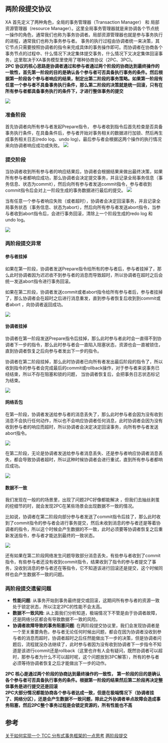 ## 两阶段提交协议
XA 首先定义了两种角色，全局的事务管理器（Transaction Manager） 和 局部资源管理器（resource Manager）。这里全局事务管理器就是来协调各个节点统一操作的角色，通常我们也称为事务协调者。局部资源管理器也就是参与事务执行的进程，通常我们也称为事务参与者。 事务的执行过程由协调者统一来决策，其它节点只需要按照协调者的指令来完成具体的事务操作即可。而协调者在协商各个事务节点的过程中、什么情况下决定集体提交事务，什么情况下又决定集体回滚事务，这里取决于XA事务模型里使用了哪种协商协议（2PC、3PC)。  
**2PC 协议的核心思路是协调者通过和参与者通过两个阶段的协商达到最终操作的一致性，首先第一阶段的目的是确认各个参与者可否具备执行事务的条件。然后根据第一阶段各个参与者响应的结果，制定出第二阶段的事务策略。如果第一阶段有任意一个参与者不具备事务执行条件，那么第二阶段的决策就是统一回滚，只有在所有参与者都具备事务执行的条件下，才进行整体事务的提交**

![](./img/两阶段事务概览.png)

### 准备阶段
首先协调者向所有参与者发起Prepare指令， 参与者收到指令后首先检查是否具备事务执行条件，在具备条件后，参与者开始对事务相关的数据进行加锁、然后再生成事务相关日志(redo log、undo log)，最后参与者会根据这两个操作的执行情况来向协调者响应成功或失败。
![](./img/2PC准备阶段.png)

### 提交阶段
当协调者收到所有参与者的响应结果后，协调者会根据结果来做出最终决策，如果所有参与者都响应成功，那么协调者会决定提交事务，并且记录全局事务信息（事务信息、状态为commit），然后向所有参与者发送commit指令，参与者收到commit指令后会对上一阶段生成的事务数据进行最后的提交。
![](./img/2PC提交阶段1.png)

当有任意一个参与者响应失败（或者超时），协调者会决定回滚事务，并且记录全局事务状态（事务信息、状态为abort），然后向所有参与者发送abort指令，当参与者收到abort指令后，会进行事务回滚，清除上一个阶段生成的redo log 和undo log。

![](./img/2PC提交阶段2.png)

### 两阶段提交异常
#### 参与者挂掉
如果在第一阶段，协调者发送Prepare指令给所有的参与者后，参与者挂掉了，那么此时协调者因为迟迟收不到参与者的消息而导致超时，所以协调者在超时之后会统一发送abort指令进行事务回滚。

如果在第二阶段，协调者发送commit或者abort指令给所有参与者后，参与者挂掉了，那么协调者会在超时之后进行消息重发，直到参与者恢复后收到到commit或者abort ，向协调者返回成功。

![](./img/2PC提交阶段_参与者挂掉.png)

#### 协调者挂掉
协调者在第一阶段发送Prepare指令后挂掉，那么此时参与者此时会一直得不到协调者下一步的指令，那么此时参与者会一直陷入阻塞状态，资源也会一直被锁住，直到协调者恢复之后向参与者发出下一步的指令。

协调者在第二阶段挂掉，那么此时协调者已向所有者发出最后阶段的指令了，所以收到指令的参与者会完成最后的commit或rollback操作，对于参与者来说事务已经结束，所以不存在阻塞和锁的问题， 当协调者恢复后，会把事务日志状态标记为结束。

![](./img/2PC提交阶段_协调者挂掉.png)

#### 网络丢包
在第一阶段，协调者发送给参与者的消息丢失了，那么此时参与者会因为没有收到消息不会执行任何动作，所以也不会响应协调者任何消息，此时协调者会因为没有收到参与者的响应而超时，所以协调者会决定决定回滚事务，向所有参与者发送abort指令。

![](./img/2PC提交阶段_准备阶段网络丢包.png)

在第二阶段，无论是协调者发送给参与者消息丢失、还是参与者响应协调者消息丢失，都会导致协调者超时，所以这种时候协调者会进行重试，直到所有参与者都响应成功。

![](./img/2PC提交阶段_提交阶段网络丢包.png)

#### 数据不一致
我们发现在一般的的场景里，出现了问题2PC好像都能解决 ，但我们去抽丝剥茧的挖细节的时，就会发现2PC在某些场景会出现数据不一致的情况。

比如说，协调者在第二阶段向部分参与者发送了commit指令后挂了，那么此时收到了commit指令的参与者会进行事务提交，然后未收到消息的参与者还是等着协调者的指令，所以这个时候会产生数据的不一致，此时必须要等协调者恢复之后重新发送指令，参与者才能达到最终的一致状态。

![](./img/2PC提交阶段_数据不一致.png)

还有如果在第二阶段网络发生问题导致部分消息丢失，有些参与者收到了commit指令，有些参与者还没有收到commit指令，结果收到了指令的参与者提交了事务，没收到消息的参与者还在等指令，它不知道该进行回滚还是提交，这个时候同样也会产生数据不一致的问题。

### 两阶段提交遗留问题
- **性能问题**: 从事务开始到事务最终提交或回滚，这期间所有参与者的资源一致处于锁定状态，所以注定2PC的性能不会太高。
- **数据不一致风险**: 从上面我们分析知道，极端情况下不管是由于协调者故障，还是网络分区都会有导致数据不一致的风险。
- **协调者故障导致的事务阻塞问题**: 在两阶段提交协议里，我们会发现协调者是一个至关重要角色，参与者无论任何时候出问题，都会在因为协调者没收到参与者的消息而超时，协调者超时之后任然能做出下一步的决策，但是协调者问题后，流程就没办法继续了，此时参与者因为没有收到协调者下一步指令不知道是该进行commit还是rollback（这里也许有人会有疑问，既然协调者可以超时，那参与者为什么不可以超时呢，这个问题放到3PC解答），所有的参与者必须等待协调者恢复之后才能做出下一步的动作。

**2PC 核心是通过两个阶段的协商达到最终操作的一致性， 第一阶段的目的是确认各个参与者可否具备执行事务的条件。根据第一阶段的结果然后第二阶段再决定整体事务是进行提交还是回滚**   
**2PC大部分情况都能协商各个参与者达成一致，但是在极端情况下（协调者挂了、网络分区），还是会产生数据不一致问题，除此之外协调者单点故障会造成事务阻塞，然后2PC整个事务过程是会锁定资源的，所有性能也不高**


## 参考
[关于如何实现一个 TCC 分布式事务框架的一点思考](https://zhuanlan.zhihu.com/p/237891585)
[两阶段提交](https://developer.aliyun.com/article/1025104#52-%E4%B8%A4%E9%98%B6%E6%AE%B5%E6%8F%90%E4%BA%A4)